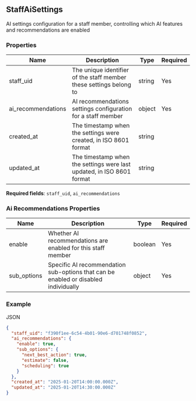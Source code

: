 ## StaffAiSettings

AI settings configuration for a staff member, controlling which AI features and recommendations are enabled

### Properties

| Name | Description | Type | Required |
| --- | --- | --- | --- |
| staff_uid | The unique identifier of the staff member these settings belong to | string | Yes |
| ai_recommendations | AI recommendations settings configuration for a staff member | object | Yes |
| created_at | The timestamp when the settings were created, in ISO 8601 format | string |  |
| updated_at | The timestamp when the settings were last updated, in ISO 8601 format | string |  |

**Required fields**: `staff_uid`, `ai_recommendations`

### Ai Recommendations Properties

| Name | Description | Type | Required |
| --- | --- | --- | --- |
| enable | Whether AI recommendations are enabled for this staff member | boolean | Yes |
| sub_options | Specific AI recommendation sub-options that can be enabled or disabled individually | object | Yes |

### Example

JSON

```json
{
  "staff_uid": "f390f1ee-6c54-4b01-90e6-d701748f0852",
  "ai_recommendations": {
    "enable": true,
    "sub_options": {
      "next_best_action": true,
      "estimate": false,
      "scheduling": true
    }
  },
  "created_at": "2025-01-20T14:00:00.000Z",
  "updated_at": "2025-01-20T14:30:00.000Z"
}
```